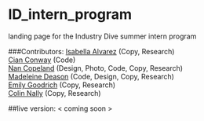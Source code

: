 # ID_intern_program
landing page for the Industry Dive summer intern program

###Contributors:
<a href="https://www.linkedin.com/pub/isabella-alvarez/78/6b2/6a3" target="_blank">Isabella Alvarez</a> (Copy, Research)
<br>
<a href="https://www.linkedin.com/in/cianconway" target="_blank">Cian Conway</a> (Code)
<br>
<a href="http://www.nancopeland.com/" target="_blank">Nan Copeland</a> (Design, Photo, Code, Copy, Research)
<br>
<a href="http://www.maddydeason.com/" target="_blank">Madeleine Deason</a> (Code, Design, Copy, Research)
<br>
<a href="https://twitter.com/goodrichemi" target="_blank">Emily Goodrich</a> (Copy, Research)
<br>
<a href="https://www.linkedin.com/pub/colin-nally/27/873/a36" target="_blank">Colin Nally</a> (Copy, Research)

##live version:
< coming soon >
